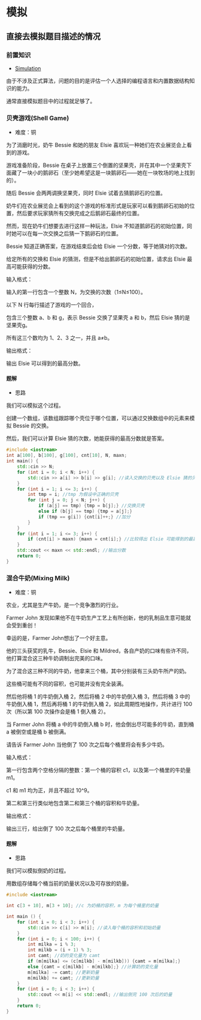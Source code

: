# 模拟

## 直接去模拟题目描述的情况

### 前置知识

* [Simulation](https://darrenyao.com/usacobook/cpp.pdf#page=24)

由于不涉及正式算法，问题的目的是评估一个人选择的编程语言和内置数据结构知识的能力。

通常直接模拟题目中的过程就足够了。

### 贝壳游戏(Shell Game)

* 难度：铜

为了消磨时光，奶牛 Bessie 和她的朋友 Elsie 喜欢玩一种她们在农业展览会上看到的游戏。

游戏准备阶段，Bessie 在桌子上放置三个倒置的坚果壳，并在其中一个坚果壳下面藏了一块小的鹅卵石（至少她希望这是一块鹅卵石——她在一块牧场的地上找到的）。

随后 Bessie 会两两调换坚果壳，同时 Elsie 试着去猜鹅卵石的位置。

奶牛们在农业展览会上看到的这个游戏的标准形式是玩家可以看到鹅卵石初始的位置，然后要求玩家猜所有交换完成之后鹅卵石最终的位置。

然而，现在奶牛们想要去进行这样一种玩法，Elsie 不知道鹅卵石的初始位置，同时她可以在每一次交换之后猜一下鹅卵石的位置。

Bessie 知道正确答案，在游戏结束后会给 Elsie 一个分数，等于她猜对的次数。

给定所有的交换和 Elsie 的猜测，但是不给出鹅卵石的初始位置，请求出 Elsie 最高可能获得的分数。

输入格式：

输入的第一行包含一个整数 N，为交换的次数（1≤N≤100）。

以下 N 行每行描述了游戏的一个回合，

包含三个整数 a、b 和 g，表示 Bessie 交换了坚果壳 a 和 b，然后 Elsie 猜的是坚果壳g。

所有这三个数均为 1、2、3 之一，并且 a≠b。

输出格式：

输出 Elsie 可以得到的最高分数。

#### 题解

* 思路

我们可以模拟这个过程。

创建一个数组，该数组跟踪哪个壳位于哪个位置，可以通过交换数组中的元素来模拟 Bessie 的交换。

然后，我们可以计算 Elsie 猜的次数，她能获得的最高分数就是答案。

```cpp
#include <iostream>
int a[100], b[100], g[100], cnt[10], N, maxn;
int main() {
    std::cin >> N;
    for (int i = 0; i < N; i++) {
        std::cin >> a[i] >> b[i] >> g[i]; //读入交换的贝壳以及 Elsie 猜的贝壳
    }
    for (int i = 1; i <= 3; i++) {
        int tmp = i; //tmp 为假设中正确的贝壳
        for (int j = 0; j < N; j++) {
            if (a[j] == tmp) {tmp = b[j];} //交换贝壳
            else if (b[j] == tmp) {tmp = a[j];} 
            if (tmp == g[i]) {cnt[i]++;} //加分
        }
    }
    for (int i = 1; i <= 3; i++) {
        if (cnt[i] > maxn) {maxn = cnt[i];} //比较得出 Elsie 可能得到的最高分
    }
    std::cout << maxn << std::endl; //输出分数
    return 0;
}
```

### 混合牛奶(Mixing Milk)

* 难度：铜

农业，尤其是生产牛奶，是一个竞争激烈的行业。

Farmer John 发现如果他不在牛奶生产工艺上有所创新，他的乳制品生意可能就会受到重创！

幸运的是，Farmer John想出了一个好主意。

他的三头获奖的乳牛，Bessie、Elsie 和 Mildred，各自产奶的口味有些许不同，他打算混合这三种牛奶调制出完美的口味。

为了混合这三种不同的牛奶，他拿来三个桶，其中分别装有三头奶牛所产的奶。

这些桶可能有不同的容积，也可能并没有完全装满。

然后他将桶 1 的牛奶倒入桶 2，然后将桶 2 中的牛奶倒入桶 3，然后将桶 3 中的牛奶倒入桶 1，然后再将桶 1 的牛奶倒入桶 2，如此周期性地操作，共计进行 100 次（所以第 100 次操作会是桶 1 倒入桶 2）。

当 Farmer John 将桶 a 中的牛奶倒入桶 b 时，他会倒出尽可能多的牛奶，直到桶 a 被倒空或是桶 b 被倒满。

请告诉 Farmer John 当他倒了 100 次之后每个桶里将会有多少牛奶。

输入格式：

第一行包含两个空格分隔的整数：第一个桶的容积 c1，以及第一个桶里的牛奶量 m1。

c1 和 m1 均为正，并且不超过 10^9。

第二和第三行类似地包含第二和第三个桶的容积和牛奶量。

输出格式：

输出三行，给出倒了 100 次之后每个桶里的牛奶量。

#### 题解

* 思路

我们可以模拟倒奶的过程。

用数组存储每个桶当前的奶量状况以及可存放的奶量。

```cpp
#include <iostream>

int c[3 + 10], m[3 + 10]; //c 为奶桶的容积，m 为每个桶里的奶量

int main () {
    for (int i = 0; i < 3; i++) {
        std::cin >> c[i] >> m[i]; //读入每个桶的容积和初始奶量
    }
    for (int i = 0; i < 100; i++) {
        int milka = i % 3;
        int milkb = (i + 1) % 3;
        int camt; //奶的变化量为 camt
        if (m[milka] <= (c[milkb] - m[milkb])) {camt = m[milka];} 
        else {camt = c[milkb] - m[milkb];} //计算奶的变化量
        m[milka] -= camt; //更新奶量
        m[milkb] += camt; //更新奶量
    }
    for (int i = 0; i < 3; i++) {
        std::cout << m[i] << std::endl; //输出倒完 100 次后的奶量
    }
    return 0;
}
```
